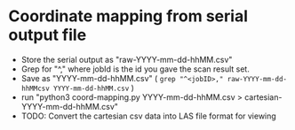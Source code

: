 Coordinate mapping from serial output file
==========================================

- Store the serial output as "raw-YYYY-mm-dd-hhMM.csv"
- Grep for "^<jobID>," where jobId is the id you gave the scan result set.
- Save as "YYYY-mm-dd-hhMM.csv"  ( `grep "^<jobID>," raw-YYYY-mm-dd-hhMMcsv YYYY-mm-dd-hhMM.csv` )
- run "python3 coord-mapping.py YYYY-mm-dd-hhMM.csv > cartesian-YYYY-mm-dd-hhMM.csv"
- TODO: Convert the cartesian csv data into LAS file format for viewing

